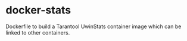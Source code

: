 # docker-stats
Dockerfile to build a Tarantool UwinStats container image which can be linked to other containers.

